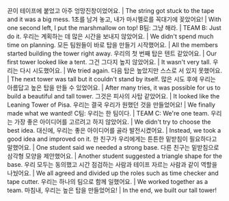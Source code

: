 끈이 테이프에 붙었고 아주 엉망진창이었어요.			| The string got stuck to the tape and it was a big mess.
1초를 남겨 놓고, 내가 마시멜로를 꼭대기에 꽂았어요!		| With one second left, I put the marshmallow on top!
B팀: 그냥 해라.						| TEAM B: Just do it.
우리는 계획하는 데 많은 시간을 보내지 않았어요.		| We didn't spend much time on planning.
모든 팀원들이 바로 탑을 만들기 시작했어요.			| All the members started building the tower right away.
우리의 첫 번째 탑은 텐트 같았어요.				| Our first tower looked like a tent.
그건 그다지 높지 않았어요.					| It wasn't very tall.
우리는 다시 시도했어요.					| We tried again.
다음 탑은 높았지만 스스로 서 있지 못했어요.			| The next tower was tall but it couldn't stand by itself.
많은 시도 후에 우리는 아름답고 높은 탑을 만들 수 있었어요.		| After many tries, it was possible for us to build a beautiful and tall tower.
그것은 피사의 사탑 같았어요.		| It looked like the Leaning Tower of Pisa.
우리는 결국 우리가 원했던 것을 만들었어요!	| We finally made what we wanted!
C팀: 우리는 한 팀이다.			| TEAM C: We're one team.
우리는 가장 좋은 아이디어를 고르려고 하지 않았어요.		| We didn't try to choose the best idea.
대신에, 우리는 좋은 아이디어를 골라 발전시켰어요.		| Instead, we took a good idea and improved on it.
한 친구가 우리에게는 튼튼한 밑받침이 필요하다고 말했어요.	| One student said we needed a strong base.
다른 친구는 밑받침으로 삼각형 모양을 제안했어요.		| Another student suggested a triangle shape for the base.
우리 모두는 동의했고 시간 점검하는 사람과 테이프 자르는 사람과 같이 역할을 나눴어요.	| We all agreed and divided up the roles such as time checker and tape cutter.
우리는 하나의 팀으로 함께 일했어요.		| We worked together as a team.
마침내, 우리는 높은 탑을 만들었어요!	| In the end, we built our tall tower!
